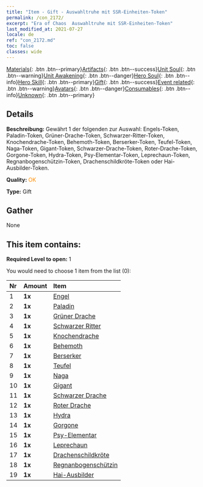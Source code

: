 ```yaml
---
title: "Item - Gift - Auswahltruhe mit SSR-Einheiten-Token"
permalink: /con_2172/
excerpt: "Era of Chaos  Auswahltruhe mit SSR-Einheiten-Token"
last_modified_at: 2021-07-27
locale: de
ref: "con_2172.md"
toc: false
classes: wide
---
```

 [Materials](/ItemsDE/){: .btn .btn--primary}[Artifacts](/ItemsDE/Artifacts/){: .btn .btn--success}[Unit Soul](/ItemsDE/UnitSoul/){: .btn .btn--warning}[Unit Awakening](/ItemsDE/UnitAwakening/){: .btn .btn--danger}[Hero Soul](/ItemsDE/HeroSoul/){: .btn .btn--info}[Hero Skill](/ItemsDE/HeroSkill/){: .btn .btn--primary}[Gift](/ItemsDE/Gift/){: .btn .btn--success}[Event related](/ItemsDE/Events/){: .btn .btn--warning}[Avatars](/ItemsDE/Avatars/){: .btn .btn--danger}[Consumables](/ItemsDE/Consumables/){: .btn .btn--info}[Unknown](/ItemsDE/Unknown/){: .btn .btn--primary}

## Details
 **Beschreibung:** Gewährt 1 der folgenden zur Auswahl: Engels-Token, Paladin-Token, Grüner-Drache-Token, Schwarzer-Ritter-Token, Knochendrache-Token, Behemoth-Token, Berserker-Token, Teufel-Token, Naga-Token, Gigant-Token, Schwarzer-Drache-Token, Roter-Drache-Token, Gorgone-Token, Hydra-Token, Psy-Elementar-Token, Leprechaun-Token, Regnanbogenschützin-Token, Drachenschildkröte-Token oder Hai-Ausbilder-Token.

 **Quality:** <span style="color: #FF8C00">OK</span>

 **Type:** Gift

## Gather

  None

## This item contains:

 **Required Level to open:** 1

 You would need to choose 1 item from the list (0):

  | Nr | Amount |     Item    |
  |:---|:-------|:------------|
  | 1 |  **1x** | [Engel](/ItemsDE/unt_196/) |  | 
  | 2 |  **1x** | [Paladin](/ItemsDE/unt_197/) |  | 
  | 3 |  **1x** | [Grüner Drache](/ItemsDE/unt_205/) |  | 
  | 4 |  **1x** | [Schwarzer Ritter](/ItemsDE/unt_213/) |  | 
  | 5 |  **1x** | [Knochendrache](/ItemsDE/unt_214/) |  | 
  | 6 |  **1x** | [Behemoth](/ItemsDE/unt_223/) |  | 
  | 7 |  **1x** | [Berserker](/ItemsDE/unt_224/) |  | 
  | 8 |  **1x** | [Teufel](/ItemsDE/unt_232/) |  | 
  | 9 |  **1x** | [Naga](/ItemsDE/unt_240/) |  | 
  | 10 |  **1x** | [Gigant](/ItemsDE/unt_241/) |  | 
  | 11 |  **1x** | [Schwarzer Drache](/ItemsDE/unt_250/) |  | 
  | 12 |  **1x** | [Roter Drache](/ItemsDE/unt_251/) |  | 
  | 13 |  **1x** | [Hydra](/ItemsDE/unt_259/) |  | 
  | 14 |  **1x** | [Gorgone](/ItemsDE/unt_257/) |  | 
  | 15 |  **1x** | [Psy-Elementar](/ItemsDE/unt_267/) |  | 
  | 16 |  **1x** | [Leprechaun](/ItemsDE/unt_270/) |  | 
  | 17 |  **1x** | [Drachenschildkröte](/ItemsDE/unt_278/) |  | 
  | 18 |  **1x** | [Regnanbogenschützin](/ItemsDE/unt_274/) |  | 
  | 19 |  **1x** | [Hai-Ausbilder](/ItemsDE/unt_281/) |  | 
